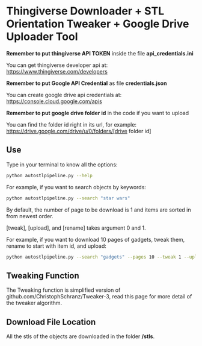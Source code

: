 # Thingiverse Downloader + STL Orientation Tweaker + Google Drive Uploader Tool

**Remember to put thingiverse API TOKEN** inside the file **api_credentials.ini**

You can get thingiverse developer api at:
https://www.thingiverse.com/developers

**Remember to put Google API Credential** as file **credentials.json**

You can create google drive api credentials at:
https://console.cloud.google.com/apis

**Remember to put google drive folder id** in the code if you want to upload

You can find the folder id right in its url, for example:
https://drive.google.com/drive/u/0/folders/[drive folder id]

## Use

Type in your terminal to know all the options:

```bash
python autostlpipeline.py --help
```

For example, if you want to search objects by keywords:

```bash
python autostlpipeline.py --search "star wars"
```
By default, the number of page to be download is 1 and items are sorted in from newest order.

[tweak], [upload], and [rename] takes argument 0 and 1.

For example, if you want to download 10 pages of gadgets, tweak them, rename to start with item id, and upload:

```bash
python autostlpipeline.py --search "gadgets" --pages 10 --tweak 1 --upload 1 --rename 1
```

## Tweaking Function
The Tweaking function is simplified version of github.com/ChristophSchranz/Tweaker-3, read this page for more detail of the tweaker algorithm.

## Download File Location

All the stls of the objects are downloaded in the folder **/stls**.
